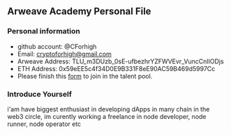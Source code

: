 ## Arweave Academy Personal File

### Personal information

- github account: @CForhigh
- Email: cryptoforhigh@gmail.com
- Arweave Address: TLU_m3DUzb_0sE-ufbezhrYZFWVEvr_VuncCnIlODjs
- ETH Address: 0x59eEE5c4f34D0E9B331F8eE90AC59B469d5997Cc
- Please finish this [form](https://docs.google.com/forms/d/e/1FAIpQLSfWA5fIIcBgmRppm3jNz5vmf9Mai_QMVil-2pO4r7YKn_Zhtw/viewform?usp=sf_link) to join in the talent pool.

### Introduce Yourself
i'am have biggest enthusiast in developing dApps in many chain in the web3 circle, im curently working a freelance in node developer, node runner, node operator etc
